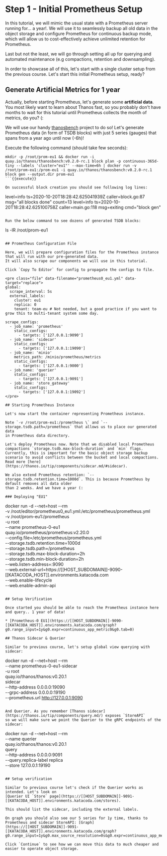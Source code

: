 # Step 1 - Initial Prometheus Setup

In this tutorial, we will mimic the usual state with a Prometheus server running for... a year!.
We will use it to seamlessly backup all old data in the object storage and configure Prometheus for continuous backup mode, which
will allow us to cost-effectively achieve unlimited retention for Prometheus.

Last but not the least, we will go through setting all up for querying and automated maintenance (e.g compactions, retention and downsampling).

In order to showcase all of this, let's start with a single cluster setup from the previous course. Let's start this initial Prometheus setup, ready?

## Generate Artificial Metrics for 1 year

Actually, before starting Prometheus, let's generate some **artificial data**. You most likely want to learn about Thanos fast,
so you probably don't have months to wait for this tutorial until Prometheus collects the month of metrics, do you? (:

We will use our handy [thanosbench](https://github.com/thanos-io/thanosbench) project to do so! Let's generate Prometheus
data (in form of TSDB blocks) with just 5 series (gauges) that spans from a year ago until now (-6h)!

Execute the following command (should take few seconds):

```
mkdir -p /root/prom-eu1 && docker run -i quay.io/thanos/thanosbench:v0.2.0-rc.1 block plan -p continuous-365d-tiny --labels 'cluster="eu1"' --max-time=6h | docker run -v /root/prom-eu1:/prom-eu1 -i quay.io/thanos/thanosbench:v0.2.0-rc.1 block gen --output.dir prom-eu1
```{{execute}}

On successful block creation you should see following log lines:

```
level=info ts=2020-10-20T18:28:42.625041939Z caller=block.go:87 msg="all blocks done" count=13
level=info ts=2020-10-20T18:28:42.625100758Z caller=main.go:118 msg=exiting cmd="block gen"
```

Run the below command to see dozens of generated TSDB blocks:

```
ls -lR /root/prom-eu1
```{{execute}}

## Prometheus Configuration File

Here, we will prepare configuration files for the Prometheus instance that will run with our pre-generated data.
It will also scrape our components we will use in this tutorial.

Click `Copy To Editor` for config to propagate the configs to file.

<pre class="file" data-filename="prometheus0_eu1.yml" data-target="replace">
global:
  scrape_interval: 5s
  external_labels:
    cluster: eu1
    replica: 0
    tenant: team-eu # Not needed, but a good practice if you want to grow this to multi-tenant system some day.

scrape_configs:
  - job_name: 'prometheus'
    static_configs:
      - targets: ['127.0.0.1:9090']
  - job_name: 'sidecar'
    static_configs:
      - targets: ['127.0.0.1:19090']
  - job_name: 'minio'
    metrics_path: /minio/prometheus/metrics
    static_configs:
      - targets: ['127.0.0.1:9000']
  - job_name: 'querier'
    static_configs:
      - targets: ['127.0.0.1:9091']
  - job_name: 'store_gateway'
    static_configs:
      - targets: ['127.0.0.1:19092']
</pre>

## Starting Prometheus Instance

Let's now start the container representing Prometheus instance.

Note `-v /root/prom-eu1:/prometheus \` and `--storage.tsdb.path=/prometheus` that allows us to place our generated data
in Prometheus data directory.

Let's deploy Prometheus now. Note that we disabled local Prometheus compactions `storage.tsdb.max-block-duration` and `min` flags.
Currently, this is important for the basic object storage backup scenario to avoid conflicts between the bucket and local compactions.
Read more [here](https://thanos.io/tip/components/sidecar.md/#sidecar).

We also extend Prometheus retention: `--storage.tsdb.retention.time=1000d`. This is because Prometheus by default removes all data older
than 2 weeks. And we have a year (:

### Deploying "EU1"

```
docker run -d --net=host --rm \
    -v /root/editor/prometheus0_eu1.yml:/etc/prometheus/prometheus.yml \
    -v /root/prom-eu1:/prometheus \
    -u root \
    --name prometheus-0-eu1 \
    quay.io/prometheus/prometheus:v2.20.0 \
    --config.file=/etc/prometheus/prometheus.yml \
    --storage.tsdb.retention.time=1000d \
    --storage.tsdb.path=/prometheus \
    --storage.tsdb.max-block-duration=2h \
    --storage.tsdb.min-block-duration=2h \
    --web.listen-address=:9090 \
    --web.external-url=https://[[HOST_SUBDOMAIN]]-9090-[[KATACODA_HOST]].environments.katacoda.com \
    --web.enable-lifecycle \
    --web.enable-admin-api
```{{execute}}

## Setup Verification

Once started you should be able to reach the Prometheus instance here and query.. 1 year of data!

* [Prometheus-0 EU1](https://[[HOST_SUBDOMAIN]]-9090-[[KATACODA_HOST]].environments.katacoda.com/graph?g0.range_input=1y&g0.expr=continuous_app_metric0&g0.tab=0)

## Thanos Sidecar & Querier

Similar to previous course, let's setup global view querying with sidecar:

```
docker run -d --net=host --rm \
    --name prometheus-0-eu1-sidecar \
    -u root \
    quay.io/thanos/thanos:v0.20.1 \
    sidecar \
    --http-address 0.0.0.0:19090 \
    --grpc-address 0.0.0.0:19190 \
    --prometheus.url http://127.0.0.1:9090
```{{execute}}

And Querier. As you remember [Thanos sidecar](https://thanos.io/tip/components/query.md/) exposes `StoreAPI`
so we will make sure we point the Querier to the gRPC endpoints of the sidecar:

```
docker run -d --net=host --rm \
    --name querier \
    quay.io/thanos/thanos:v0.20.1 \
    query \
    --http-address 0.0.0.0:9091 \
    --query.replica-label replica \
    --store 127.0.0.1:19190
```{{execute}}

## Setup verification

Similar to previous course let's check if the Querier works as intended. Let's look on
[Querier UI `Store` page](https://[[HOST_SUBDOMAIN]]-9091-[[KATACODA_HOST]].environments.katacoda.com/stores).

This should list the sidecar, including the external labels.

On graph you should also see our 5 series for 1y time, thanks to Prometheus and sidecar StoreAPI: [Graph](https://[[HOST_SUBDOMAIN]]-9091-[[KATACODA_HOST]].environments.katacoda.com/graph?g0.range_input=1y&g0.max_source_resolution=0s&g0.expr=continuous_app_metric0&g0.tab=0).

Click `Continue` to see how we can move this data to much cheaper and easier to operate object storage.
